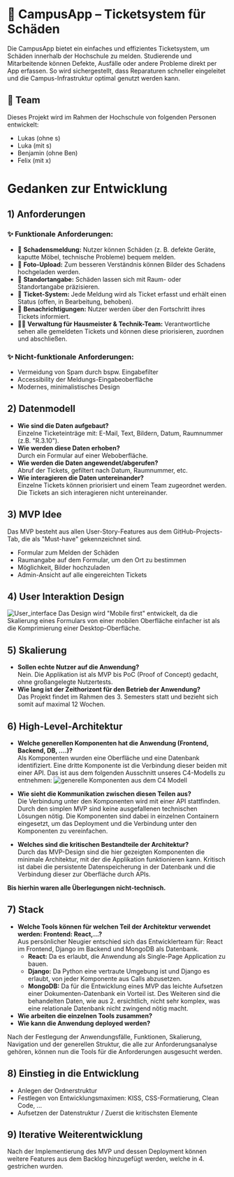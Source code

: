 # **📲 CampusApp – Ticketsystem für Schäden**

Die CampusApp bietet ein einfaches und effizientes Ticketsystem, um Schäden innerhalb der Hochschule zu melden.
Studierende und Mitarbeitende können Defekte, Ausfälle oder andere Probleme direkt per App erfassen.
So wird sichergestellt, dass Reparaturen schneller eingeleitet und die Campus-Infrastruktur optimal genutzt werden kann.

## 👥 Team
Dieses Projekt wird im Rahmen der Hochschule von folgenden Personen entwickelt:

- Lukas (ohne s)  
- Luka (mit s)  
- Benjamin (ohne Ben)  
- Felix (mit x)

# Gedanken zur Entwicklung

## 1) Anforderungen

### ✨ Funktionale Anforderungen: 
- 📝 **Schadensmeldung:** Nutzer können Schäden (z. B. defekte Geräte, kaputte Möbel, technische Probleme) bequem melden.
- 📸 **Foto-Upload:** Zum besseren Verständnis können Bilder des Schadens hochgeladen werden.
- 📍 **Standortangabe:** Schäden lassen sich mit Raum- oder Standortangabe präzisieren.
- 🎫 **Ticket-System:** Jede Meldung wird als Ticket erfasst und erhält einen Status (offen, in Bearbeitung, behoben).
- 🔔 **Benachrichtigungen:** Nutzer werden über den Fortschritt ihres Tickets informiert.
- 👩‍🔧 **Verwaltung für Hausmeister & Technik-Team:** Verantwortliche sehen alle gemeldeten Tickets und können diese priorisieren, zuordnen und abschließen.

### ✨ Nicht-funktionale Anforderungen:  
- Vermeidung von Spam durch bspw. Eingabefilter
- Accessibility der Meldungs-Eingabeoberfläche
- Modernes, minimalistisches Design

## 2) Datenmodell 
- **Wie sind die Daten aufgebaut?**  
    Einzelne Ticketeinträge mit: E-Mail, Text, Bildern, Datum, Raumnummer (z.B. "R.3.10").
- **Wie werden diese Daten erhoben?**  
    Durch ein Formular auf einer Weboberfläche.
- **Wie werden die Daten angewendet/abgerufen?**  
    Abruf der Tickets, gefiltert nach Datum, Raumnummer, etc.
- **Wie interagieren die Daten untereinander?**  
     Einzelne Tickets können priorisiert und einem Team zugeordnet werden. Die Tickets an sich interagieren nicht untereinander.

## 3) MVP Idee
Das MVP besteht aus allen User-Story-Features aus dem GitHub-Projects-Tab, die als "Must-have" gekennzeichnet sind.
- Formular zum Melden der Schäden
- Raumangabe auf dem Formular, um den Ort zu bestimmen
- Möglichkeit, Bilder hochzuladen
- Admin-Ansicht auf alle eingereichten Tickets

## 4) User Interaktion Design
![User_interface](/picture/Basis_oberflaeche.png)
Das Design wird "Mobile first" entwickelt, da die Skalierung eines Formulars von einer mobilen Oberfläche einfacher ist als die Komprimierung einer Desktop-Oberfläche.

## 5) Skalierung
- **Sollen echte Nutzer auf die Anwendung?**  
    Nein. Die Applikation ist als MVP bis PoC (Proof of Concept) gedacht, ohne großangelegte Nutzertests.
- **Wie lang ist der Zeithorizont für den Betrieb der Anwendung?**  
    Das Projekt findet im Rahmen des 3. Semesters statt und bezieht sich somit auf maximal 12 Wochen.

## 6) High-Level-Architektur
- **Welche generellen Komponenten hat die Anwendung (Frontend, Backend, DB, ....)?**  
    Als Komponenten wurden eine Oberfläche und eine Datenbank identifiziert. Eine dritte Komponente ist die Verbindung dieser beiden mit einer API. Das ist aus dem folgenden Ausschnitt unseres C4-Modells zu entnehmen:
    ![generelle Komponenten aus dem C4 Modell](/picture/Event%20Storming%20Ticket%20System%20-%20Container%20Ticktsystem.jpg)
    
- **Wie sieht die Kommunikation zwischen diesen Teilen aus?**  
    Die Verbindung unter den Komponenten wird mit einer API stattfinden. Durch den simplen MVP sind keine ausgefallenen technischen Lösungen nötig. Die Komponenten sind dabei in einzelnen Containern eingesetzt, um das Deployment und die Verbindung unter den Komponenten zu vereinfachen.
- **Welches sind die kritischen Bestandteile der Architektur?**  
    Durch das MVP-Design sind die hier gezeigten Komponenten die minimale Architektur, mit der die Applikation funktionieren kann. Kritisch ist dabei die persistente Datenspeicherung in der Datenbank und die Verbindung dieser zur Oberfläche durch APIs.

**Bis hierhin waren alle Überlegungen nicht-technisch.**

## 7) Stack
- **Welche Tools können für welchen Teil der Architektur verwendet werden: Frontend: React,...?**  
    Aus persönlicher Neugier entschied sich das Entwicklerteam für: React im Frontend, Django im Backend und MongoDB als Datenbank.  
    - **React:** Da es erlaubt, die Anwendung als Single-Page Application zu bauen.  
    - **Django:** Da Python eine vertraute Umgebung ist und Django es erlaubt, von jeder Komponente aus Calls abzusetzen.   
    - **MongoDB:** Da für die Entwicklung eines MVP das leichte Aufsetzen einer Dokumenten-Datenbank ein Vorteil ist. Des Weiteren sind die behandelten Daten, wie aus 2. ersichtlich, nicht sehr komplex, was eine relationale Datenbank nicht zwingend nötig macht.
- **Wie arbeiten die einzelnen Tools zusammen?**
- **Wie kann die Anwendung deployed werden?**  
    
Nach der Festlegung der Anwendungsfälle, Funktionen, Skalierung, Navigation und der generellen Struktur, die alle zur Anforderungsanalyse gehören, können nun die Tools für die Anforderungen ausgesucht werden. 

## 8) Einstieg in die Entwicklung
- Anlegen der Ordnerstruktur
- Festlegen von Entwicklungsmaximen: KISS, CSS-Formatierung, Clean Code, ...
- Aufsetzen der Datenstruktur / Zuerst die kritischsten Elemente

## 9) Iterative Weiterentwicklung
Nach der Implementierung des MVP und dessen Deployment können weitere Features aus dem Backlog hinzugefügt werden, welche in 4. gestrichen wurden.